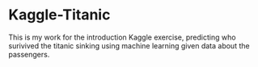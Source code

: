 # Kaggle-Titanic

This is my work for the introduction Kaggle exercise, predicting who surivived the titanic sinking using machine learning given data about the passengers.
